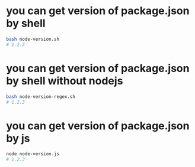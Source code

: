 # you can get version of package.json by shell

```bash
bash node-version.sh
# 1.2.3
```

# you can get version of package.json by shell without nodejs

```bash
bash node-version-regex.sh
# 1.2.3
```

# you can get version of package.json by js

```bash
node node-version.js
# 1.2.3
```
